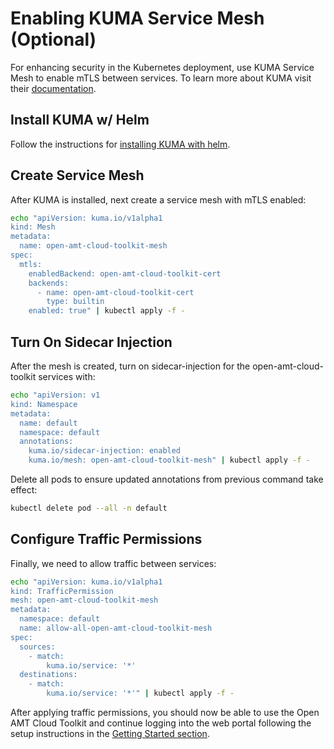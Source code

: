 # Enabling KUMA Service Mesh (Optional)

For enhancing security in the Kubernetes deployment, use KUMA Service Mesh to enable mTLS between services. To learn more about KUMA visit their [documentation](https://kuma.io/docs/).


## Install KUMA w/ Helm

Follow the instructions for [installing KUMA with helm](https://kuma.io/docs/1.2.3/installation/helm/).

## Create Service Mesh

After KUMA is installed, next create a service mesh with mTLS enabled:

``` bash
echo "apiVersion: kuma.io/v1alpha1
kind: Mesh
metadata: 
  name: open-amt-cloud-toolkit-mesh
spec: 
  mtls: 
    enabledBackend: open-amt-cloud-toolkit-cert
    backends: 
      - name: open-amt-cloud-toolkit-cert
        type: builtin
    enabled: true" | kubectl apply -f -
```

## Turn On Sidecar Injection

After the mesh is created, turn on sidecar-injection for the open-amt-cloud-toolkit services with: 

``` bash
echo "apiVersion: v1
kind: Namespace
metadata: 
  name: default
  namespace: default
  annotations: 
    kuma.io/sidecar-injection: enabled
    kuma.io/mesh: open-amt-cloud-toolkit-mesh" | kubectl apply -f -
```

Delete all pods to ensure updated annotations from previous command take effect:

``` bash
kubectl delete pod --all -n default
```

## Configure Traffic Permissions

Finally, we need to allow traffic between services:

``` bash
echo "apiVersion: kuma.io/v1alpha1
kind: TrafficPermission
mesh: open-amt-cloud-toolkit-mesh
metadata:
  namespace: default
  name: allow-all-open-amt-cloud-toolkit-mesh
spec:
  sources:
    - match:
        kuma.io/service: '*'
  destinations:
    - match:
        kuma.io/service: '*'" | kubectl apply -f -
```

After applying traffic permissions, you should now be able to use the Open AMT Cloud Toolkit and continue logging into the web portal following the setup instructions in the [Getting Started section](../../../GetStarted/loginToUI.md).
